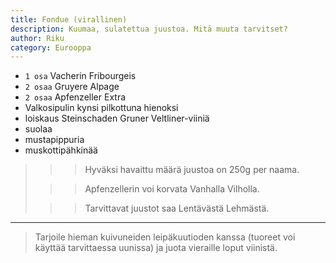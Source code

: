 ```yaml
---
title: Fondue (virallinen)
description: Kuumaa, sulatettua juustoa. Mitä muuta tarvitset?
author: Riku
category: Eurooppa
---
```


* `1 osa` Vacherin Fribourgeis
* `2 osaa` Gruyere Alpage
* `2 osaa` Apfenzeller Extra
* Valkosipulin kynsi pilkottuna hienoksi
* loiskaus Steinschaden Gruner Veltliner-viiniä
* suolaa
* mustapippuria
* muskottipähkinää

>>> Hyväksi havaittu määrä juustoa on 250g per naama.
>
>>> Apfenzellerin voi korvata Vanhalla Vilholla.
>
>>> Tarvittavat juustot saa Lentävästä Lehmästä.

---

> Tarjoile hieman kuivuneiden leipäkuutioden kanssa (tuoreet voi käyttää tarvittaessa uunissa) ja juota vieraille loput viinistä.
